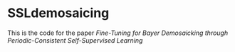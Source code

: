 # SSLdemosaicing
This is the code for the paper _Fine-Tuning for Bayer Demosaicking through Periodic-Consistent Self-Supervised Learning_
